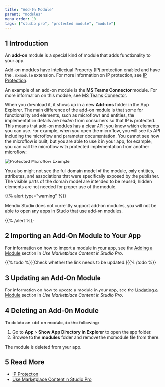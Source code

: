 ```yaml
---
title: "Add-On Module"
parent: "modules"
menu_order: 10
tags: ["studio pro", "protected module", "module"]
---
```


## 1 Introduction

An **add-on** module is a special kind of module that adds functionality to your app. 

Add-on modules have Intellectual Property (IP) protection enabled and have the `.mxmodule` extension. For more information on IP protection, see [IP Protection](/appstore/creating-content/sol-ip-protection). 

An example of an add-on module is the **MS Teams Connector** module. For more information on this module, see [MS Teams Connector](/appstore/app-services/ms-teams-connector).

When you download it, it shows up in a new **Add-ons** folder in the App Explorer. The main difference of the add-on module is that some for functionality and elements, such as microflows and entities, the implementation details are *hidden* from consumers so that IP is protected. This means that add-on modules has a clear API: you know which elements you can use. For example, when you open the microflow, you will see its API including the microflow and parameter documentation. You cannot see how the microflow is built, but you are able to use it in your app, for example, you can call the microflow with protected implementation from another microflow:

![Protected Microflow Example](attachments/add-on-module/protected-microflow.png)

You also might not see the full domain model of the module, only entities, attributes, and associations that were specifically exposed by the publisher. The visible parts of the domain model are intended to be reused; hidden elements are not needed for proper use of the module.

{{% alert type="warning" %}}

Mendix Studio does not currently support add-on modules, you will not be able to open any apps in Studio that use add-on modules.

{{% /alert %}}

## 2 Importing an Add-On Module to Your App

For information on how to import a module in your app, see the [Adding a Module](/appstore/general/app-store-content#add-module) section in *Use Marketplace Content in Studio Pro*.

{{% todo %}}[Check whether the link needs to be updated.]{{% /todo %}} 

## 3 Updating an Add-On Module 

For information on how to update a module in your app, see the [Updating a Module](/appstore/general/app-store-content#update-module) section in *Use Marketplace Content in Studio Pro*.

## 4 Deleting an Add-On Module

To delete an add-on module, do the following:

1. Go to  **App** > **Show App Directory in Explorer** to open the app folder.
2. Browse to the **modules** folder and remove the mxmodule file from there.

The module is deleted from your app.

## 5 Read More

* [IP Protection](/appstore/creating-content/sol-ip-protection)
* [Use Marketplace Content in Studio Pro](/appstore/general/app-store-content)

